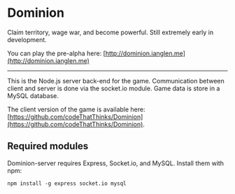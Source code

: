 # Dominion
Claim territory, wage war, and become powerful. Still extremely early in development.
  
You can play the pre-alpha here: [http://dominion.ianglen.me](http://dominion.ianglen.me)

----

This is the Node.js server back-end for the game. Communication between client and server is done via the socket.io module. Game data is store in a MySQL database.

The client version of the game is available here: [https://github.com/codeThatThinks/Dominion](https://github.com/codeThatThinks/Dominion).

## Required modules

Dominion-server requires Express, Socket.io, and MySQL. Install them with npm:

```
npm install -g express socket.io mysql
```